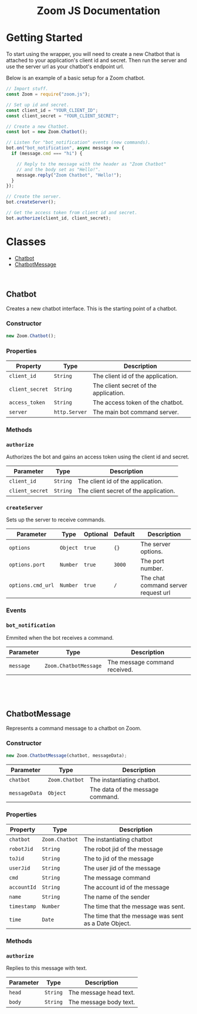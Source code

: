 <div align="center">
  <h1 align="center"><b>Zoom JS Documentation</b></h3>
</div>

# Getting Started
To start using the wrapper, you will need to create a new Chatbot that is attached to your application's client id and secret. Then run the server and use the server url as your chatbot's endpoint url.

Below is an example of a basic setup for a Zoom chatbot.
```js
// Import stuff.
const Zoom = require("zoom.js");

// Set up id and secret.
const client_id = "YOUR_CLIENT_ID";
const client_secret = "YOUR_CLIENT_SECRET";

// Create a new Chatbot.
const bot = new Zoom.Chatbot();

// Listen for "bot_notification" events (new commands).
bot.on("bot_notification", async message => {
  if (message.cmd === "hi") {

    // Reply to the message with the header as "Zoom Chatbot"
    // and the body set as "Hello!".
    message.reply("Zoom Chatbot", "Hello!");
  }
});

// Create the server.
bot.createServer();

// Get the access token from client id and secret.
bot.authorize(client_id, client_secret);
```

# Classes
* [Chatbot](#chatbot)
* [ChatbotMessage](#chatbotmessage)
&nbsp;

&nbsp;

## Chatbot
Creates a new chatbot interface. This is the starting point of a chatbot.

### Constructor
```js
new Zoom.Chatbot();
```
### Properties
Property | Type | Description
---------|------|------------
`client_id` | `String` | The client id of the application.
`client_secret` | `String` | The client secret of the application.
`access_token` | `String` | The access token of the chatbot.
`server` | `http.Server` | The main bot command server.

### Methods
### `authorize`
Authorizes the bot and gains an access token using the client id and secret.

Parameter | Type | Description
----------|------|------------
`client_id` | `String` | The client id of the application.
`client_secret` | `String` | The client secret of the application.

### `createServer`
Sets up the server to receive commands.

Parameter | Type | Optional  | Default | Description
 -------- | ---- | --------- | ------ | ----------
`options` | `Object` | `true` | `{}` | The server options.
`options.port` | `Number` | `true` | `3000` | The port number.
`options.cmd_url` | `Number` | `true` | `/` | The chat command server request url

### Events
### `bot_notification`
Emmited when the bot receives a command.

Parameter | Type | Description
----------|------|------------
`message` | `Zoom.ChatbotMessage` | The message command received.

&nbsp;

&nbsp;

## ChatbotMessage
Represents a command message to a chatbot on Zoom.
### Constructor
```js
new Zoom.ChatbotMessage(chatbot, messageData);
```
Parameter | Type | Description
----------|------|------------
`chatbot` | `Zoom.Chatbot` | The instantiating chatbot.
`messageData` | `Object` | The data of the message command.

### Properties
Property | Type | Description
----------|------|------------
`chatbot` | `Zoom.Chatbot` | The instantiating chatbot
`robotJid`| `String` | The robot jid of the message
`toJid`| `String` | The to jid of the message
`userJid`| `String` | The user jid of the message
`cmd`| `String` | The message command
`accountId`| `String` | The account id of the message
`name`| `String` | The name of the sender
`timestamp`| `Number` | The time that the message was sent.
`time`| `Date` | The time that the message was sent as a Date Object.
### Methods
### `authorize`
Replies to this message with text.

Parameter | Type | Description
----------|------|------------
`head` | `String` | The message head text.
`body` | `String` | The message body text.
